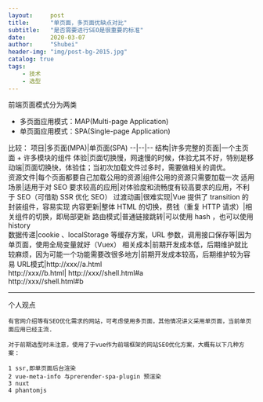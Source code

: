 ```yaml
---  
layout:     post  
title:      "单页面，多页面优缺点对比"  
subtitle:   "是否需要进行SEO是很重要的标准"  
date:       2020-03-07  
author:     "Shubei"  
header-img: "img/post-bg-2015.jpg"  
catalog: true  
tags:  
    - 技术   
    - 选型  
---  
```

前端页面模式分为两类
- 多页面应用模式：MAP(Multi-page Application)
- 单页面应用模式：SPA(Single-page Application)

比较：
项目|多页面(MPA)|单页面(SPA)
--|--|--
结构|许多完整的页面|一个主页面 + 许多模块的组件
体验|页面切换慢，网速慢的时候，体验尤其不好，特别是移动端|页面切换快，体验佳；当初次加载文件过多时，需要做相关的调优。	
资源文件|每个页面都要自己加载公用的资源|组件公用的资源只需要加载一次
适用场景|适用于对 SEO 要求较高的应用|对体验度和流畅度有较高要求的应用，不利于 SEO（可借助 SSR 优化 SEO）
过渡动画|很难实现|Vue 提供了 transition 的封装组件，容易实现
内容更新|整体 HTML 的切换，费钱（重复 HTTP 请求）|相关组件的切换，即局部更新
路由模式|普通链接跳转|可以使用 hash ，也可以使用 history	
数据传递|cookie 、localStorage 等缓存方案，URL 参数，调用接口保存等|因为单页面，使用全局变量就好（Vuex）
相关成本|前期开发成本低，后期维护就比较麻烦，因为可能一个功能需要改很多地方|前期开发成本较高，后期维护较为容易
URL模式|http://xxx//a.html<br>http://xxx//b.html| http://xxx//shell.html#a<br>http://xxx//shell.html#b

---
个人观点  
```
有官网介绍等有SEO优化需求的网站，可考虑使用多页面，其他情况讲义采用单页面，当前单页面应用已经主流.  

对于前期选型时未注意，使用了于vue作为前端框架的网站SEO优化方案，大概有以下几种方案： 

1 ssr,即单页面后台渲染 
2 vue-meta-info 与prerender-spa-plugin 预渲染
3 nuxt 
4 phantomjs
```